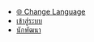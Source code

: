 * [🌐 Change Language](/)
* [เข้าสู่ระบบ](https://space.itforge.io)
* [นักพัฒนา](https://docs.space.itforge.io)
